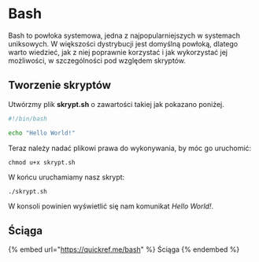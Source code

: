 # Bash

Bash to powłoka systemowa, jedna z najpopularniejszych w systemach uniksowych. W większości dystrybucji jest domyślną powłoką, dlatego warto wiedzieć, jak z niej poprawnie korzystać i jak wykorzystać jej możliwości, w szczególności pod względem skryptów.

## Tworzenie skryptów

Utwórzmy plik **skrypt.sh** o zawartości takiej jak pokazano poniżej.

```bash
#!/bin/bash

echo "Hello World!"
```

Teraz należy nadać plikowi prawa do wykonywania, by móc go uruchomić:

```
chmod u+x skrypt.sh
```

W końcu uruchamiamy nasz skrypt:

```
./skrypt.sh
```

W konsoli powinien wyświetlić się nam komunikat *Hello World!*.

## Ściąga

{% embed url="https://quickref.me/bash" %}
Ściąga
{% endembed %}